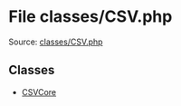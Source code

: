 File classes/CSV.php
=========

Source: [classes/CSV.php](https://github.com/PrestaShop/PrestaShop/blob/1.5.6.0/classes/CSV.php)


Classes
-------

* [CSVCore](class.CSVCore.md)

